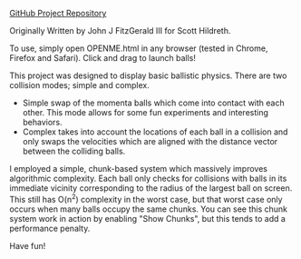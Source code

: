 [GitHub Project Repository](github.com/iconium9000/ScottHildrethPhysicsSim.git)

Originally Written by John J FitzGerald III for Scott Hildreth.

To use, simply open OPENME.html in any browser (tested in Chrome, Firefox and Safari). Click and drag to launch balls!

This project was designed to display basic ballistic physics.
There are two collision modes; simple and complex.
- Simple swap of the momenta balls which come into contact with each other. This mode allows for some fun experiments and interesting behaviors.
- Complex takes into account the locations of each ball in a collision and only swaps the velocities which are aligned with the distance vector between the colliding balls.

I employed a simple, chunk-based system which massively improves algorithmic complexity. Each ball only checks for collisions with balls in its immediate vicinity corresponding to the radius of the largest ball on screen. This still has O(n<sup>2</sup>) complexity in the worst case, but that worst case only occurs when many balls occupy the same chunks. You can see this chunk system work in action by enabling "Show Chunks", but this tends to add a performance penalty.

Have fun!
